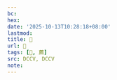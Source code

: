 ```yaml
---
bc:
hex:
date: '2025-10-13T10:28:18+08:00'
lastmod:
title: 􅤲
url: 􅤲
tags: [𥴱, 薦]
src: DCCV, DCCV
note:
---
```

